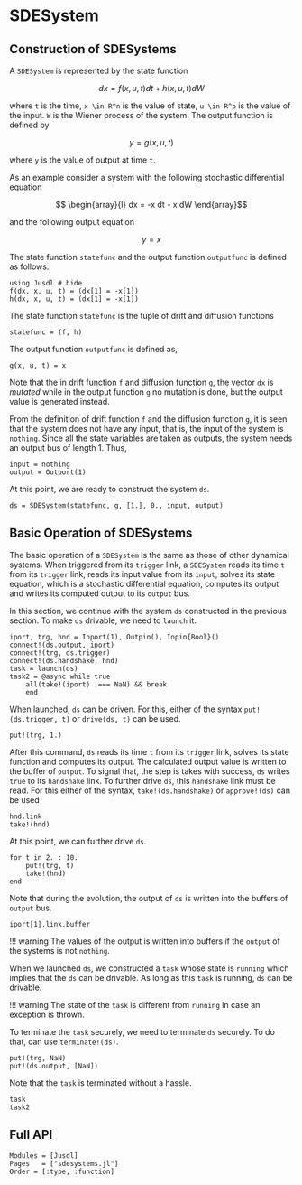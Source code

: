 # SDESystem

## Construction of SDESystems
A `SDESystem` is represented by the state function 
```math 
    dx = f(x, u, t) dt + h(x, u, t)dW 
```
where ``t`` is the time, ``x \in R^n`` is the value of state, ``u \in R^p`` is the value of the input. ``W`` is the Wiener process of the system. The output function is defined by 
```math 
    y = g(x, u, t)
```
where ``y`` is the value of output at time ``t``. 

As an example consider a system with the following stochastic differential equation 
```math 
    \begin{array}{l}
        dx = -x dt - x dW
    \end{array}
```
and the following output equation 
```math 
y = x
```
The state function `statefunc` and the output function `outputfunc` is defined as follows.
```@repl sde_system_ex 
using Jusdl # hide 
f(dx, x, u, t) = (dx[1] = -x[1])
h(dx, x, u, t) = (dx[1] = -x[1])
```
The state function `statefunc` is the tuple of drift and diffusion functions
```@repl sde_system_ex 
statefunc = (f, h)
```
The output function `outputfunc` is defined as,
```@repl sde_system_ex 
g(x, u, t) = x
```
Note that the in drift function `f` and diffusion function `g`, the vector `dx` is *mutated* while in the output function `g` no mutation is done, but the output value is generated instead.

From the definition of drift function `f` and the diffusion function `g`, it is seen that the system does not have any input, that is, the input of the system is `nothing`. Since all the state variables are taken as outputs, the system needs an output bus of length 1. Thus, 
```@repl sde_system_ex 
input = nothing 
output = Outport(1)
```
At this point, we are ready to construct the system `ds`.
```@repl sde_system_ex 
ds = SDESystem(statefunc, g, [1.], 0., input, output)
```

## Basic Operation of SDESystems 
The basic operation of a `SDESystem` is the same as those of other dynamical systems. When triggered from its `trigger` link, a `SDESystem` reads its time `t` from its `trigger` link, reads its input value from its `input`, solves its state equation, which is a stochastic differential equation, computes its output and writes its computed output to its `output` bus. 

In this section, we continue with the system `ds` constructed in the previous section. To make `ds` drivable, we need to `launch` it.
```@repl sde_system_ex 
iport, trg, hnd = Inport(1), Outpin(), Inpin{Bool}()
connect!(ds.output, iport) 
connect!(trg, ds.trigger) 
connect!(ds.handshake, hnd)
task = launch(ds)
task2 = @async while true 
    all(take!(iport) .=== NaN) && break 
    end
```
When launched, `ds` can be driven. For this, either of the syntax `put!(ds.trigger, t)` or `drive(ds, t)` can be used. 
```@repl sde_system_ex 
put!(trg, 1.)
```
After this command, `ds` reads its time `t` from its `trigger` link, solves its state function and computes its output. The calculated output value is written to the buffer of `output`. To signal that, the step is takes with success, `ds` writes `true` to its `handshake` link. To further drive `ds`, this `handshake` link must be read. For this either of the syntax, `take!(ds.handshake)` or `approve!(ds)` can be used
```@repl sde_system_ex
hnd.link
take!(hnd)
```
At this point, we can further drive `ds`. 
```@repl sde_system_ex
for t in 2. : 10.
    put!(trg, t)
    take!(hnd)
end
```
Note that during the evolution, the output of `ds` is written into the buffers of `output` bus.
```@repl sde_system_ex 
iport[1].link.buffer
```

!!! warning 
    The values of the output is written into buffers if the `output` of the systems is not `nothing`.

When we launched `ds`, we constructed a `task` whose state is `running` which implies that the `ds` can be drivable. As long as this `task` is running, `ds` can be drivable. 

!!! warning 
    The state of the `task` is different from `running` in case an exception is thrown. 

To terminate the `task` securely, we need to terminate `ds` securely. To do that, can use `terminate!(ds)`.
```@repl sde_system_ex
put!(trg, NaN)
put!(ds.output, [NaN])
```
Note that the `task` is terminated without a hassle. 
```@repl sde_system_ex
task
task2
```

## Full API
```@autodocs
Modules = [Jusdl]
Pages   = ["sdesystems.jl"]
Order = [:type, :function]
```
